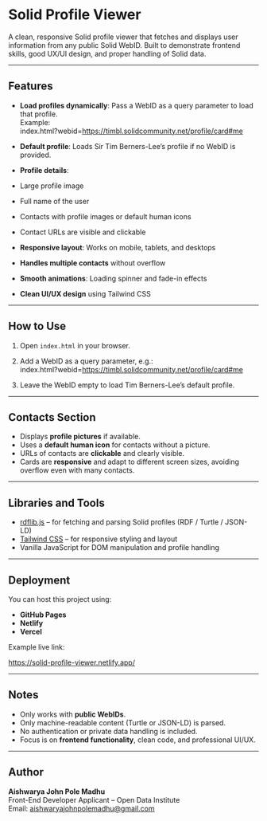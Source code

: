 # Solid Profile Viewer

A clean, responsive Solid profile viewer that fetches and displays user information from any public Solid WebID. Built to demonstrate frontend skills, good UX/UI design, and proper handling of Solid data.

---

## Features

- **Load profiles dynamically**: Pass a WebID as a query parameter to load that profile.  
  Example:  
index.html?webid=https://timbl.solidcommunity.net/profile/card#me

- **Default profile**: Loads Sir Tim Berners-Lee’s profile if no WebID is provided.
- **Profile details**:
- Large profile image
- Full name of the user
- Contacts with profile images or default human icons
- Contact URLs are visible and clickable
- **Responsive layout**: Works on mobile, tablets, and desktops
- **Handles multiple contacts** without overflow
- **Smooth animations**: Loading spinner and fade-in effects
- **Clean UI/UX design** using Tailwind CSS

---

## How to Use

1. Open `index.html` in your browser.
2. Add a WebID as a query parameter, e.g.:  
index.html?webid=https://timbl.solidcommunity.net/profile/card#me

3. Leave the WebID empty to load Tim Berners-Lee’s default profile.

---

## Contacts Section

- Displays **profile pictures** if available.
- Uses a **default human icon** for contacts without a picture.
- URLs of contacts are **clickable** and clearly visible.
- Cards are **responsive** and adapt to different screen sizes, avoiding overflow even with many contacts.

---

## Libraries and Tools

- [rdflib.js](http://linkeddata.github.io/rdflib.js/doc/) – for fetching and parsing Solid profiles (RDF / Turtle / JSON-LD)
- [Tailwind CSS](https://tailwindcss.com/) – for responsive styling and layout
- Vanilla JavaScript for DOM manipulation and profile handling

---

## Deployment

You can host this project using:

- **GitHub Pages**
- **Netlify**
- **Vercel**

Example live link:  


https://solid-profile-viewer.netlify.app/


---

## Notes

- Only works with **public WebIDs**.
- Only machine-readable content (Turtle or JSON-LD) is parsed.
- No authentication or private data handling is included.
- Focus is on **frontend functionality**, clean code, and professional UI/UX.

---

## Author

**Aishwarya John Pole Madhu**  
Front-End Developer Applicant – Open Data Institute  
Email: aishwaryajohnpolemadhu@gmail.com